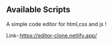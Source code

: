 ## Available Scripts

A simple code editor for html,css and js !

Link-:https://editor-clone.netlify.app/
